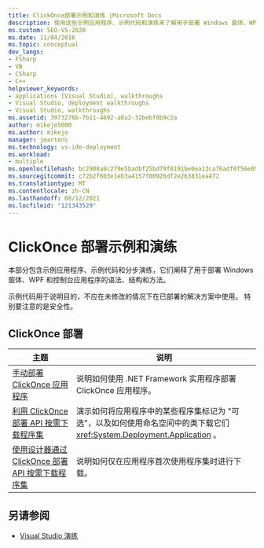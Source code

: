 ```yaml
---
title: ClickOnce部署示例和演练 |Microsoft Docs
description: 使用这些示例应用程序、示例代码和演练来了解用于部署 Windows 窗体、WPF 和控制台应用程序的技术。
ms.custom: SEO-VS-2020
ms.date: 11/04/2016
ms.topic: conceptual
dev_langs:
- FSharp
- VB
- CSharp
- C++
helpviewer_keywords:
- applications [Visual Studio], walkthroughs
- Visual Studio, deployment walkthroughs
- Visual Studio, walkthroughs
ms.assetid: 3973276b-7b11-4692-a0a2-32bebf0b9c2a
author: mikejo5000
ms.author: mikejo
manager: jmartens
ms.technology: vs-ide-deployment
ms.workload:
- multiple
ms.openlocfilehash: bc2908a8c279e5badbf25bd79f8191be0ea13ca76adf0f56e058424386636580
ms.sourcegitcommit: c72b2f603e1eb3a4157f00926df2e263831ea472
ms.translationtype: MT
ms.contentlocale: zh-CN
ms.lasthandoff: 08/12/2021
ms.locfileid: "121343529"
---
```

# <a name="clickonce-deployment-samples-and-walkthroughs"></a>ClickOnce 部署示例和演练
本部分包含示例应用程序、示例代码和分步演练，它们阐释了用于部署 Windows 窗体、WPF 和控制台应用程序的语法、结构和方法。

 示例代码用于说明目的，不应在未修改的情况下在已部署的解决方案中使用。 特别要注意的是安全性。

## <a name="clickonce-deployment"></a>ClickOnce 部署

|主题|说明|
|-----------|-----------------|
|[手动部署 ClickOnce 应用程序](../deployment/walkthrough-manually-deploying-a-clickonce-application.md)|说明如何使用 .NET Framework 实用程序部署 ClickOnce 应用程序。|
|[利用 ClickOnce 部署 API 按需下载程序集](../deployment/walkthrough-downloading-assemblies-on-demand-with-the-clickonce-deployment-api.md)|演示如何将应用程序中的某些程序集标记为 "可选"，以及如何使用命名空间中的类下载它们 <xref:System.Deployment.Application> 。|
|[使用设计器通过 ClickOnce 部署 API 按需下载程序集](../deployment/walkthrough-downloading-assemblies-on-demand-with-the-clickonce-deployment-api-using-the-designer.md)|说明如何仅在应用程序首次使用程序集时进行下载。|

## <a name="see-also"></a>另请参阅

- [Visual Studio 演练](/previous-versions/szatc41e(v=vs.110))